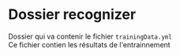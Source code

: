 # Dossier recognizer
Dossier qui va contenir le fichier `trainingData.yml` <br>
Ce fichier contien les résultats de l'entrainnement 
